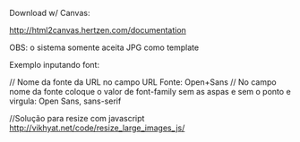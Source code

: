 Download w/ Canvas:

http://html2canvas.hertzen.com/documentation

OBS: o sistema somente aceita JPG como template

Exemplo inputando font:

// Nome da fonte da URL no campo URL Fonte:
Open+Sans
// No campo nome da fonte coloque o valor de font-family sem as aspas e sem o ponto e virgula:
Open Sans, sans-serif

//Solução para resize com javascript
http://vikhyat.net/code/resize_large_images_js/